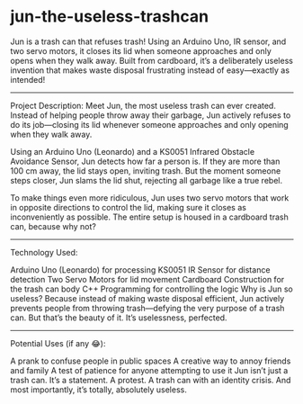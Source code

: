 # jun-the-useless-trashcan
Jun is a trash can that refuses trash! Using an Arduino Uno, IR sensor, and two servo motors, it closes its lid when someone approaches and only opens when they walk away. Built from cardboard, it’s a deliberately useless invention that makes waste disposal frustrating instead of easy—exactly as intended!
________________________________________________________________________________________________________________________________________________________________________________________________

Project Description:
Meet Jun, the most useless trash can ever created. Instead of helping people throw away their garbage, Jun actively refuses to do its job—closing its lid whenever someone approaches and only opening when they walk away.

Using an Arduino Uno (Leonardo) and a KS0051 Infrared Obstacle Avoidance Sensor, Jun detects how far a person is. If they are more than 100 cm away, the lid stays open, inviting trash. But the moment someone steps closer, Jun slams the lid shut, rejecting all garbage like a true rebel.

To make things even more ridiculous, Jun uses two servo motors that work in opposite directions to control the lid, making sure it closes as inconveniently as possible. The entire setup is housed in a cardboard trash can, because why not?
________________________________________________________________________________________________________________________________________________________________________________________________

Technology Used: 

Arduino Uno (Leonardo) for processing
KS0051 IR Sensor for distance detection
Two Servo Motors for lid movement
Cardboard Construction for the trash can body
C++ Programming for controlling the logic
Why is Jun so useless?
Because instead of making waste disposal efficient, Jun actively prevents people from throwing trash—defying the very purpose of a trash can. But that’s the beauty of it. It’s uselessness, perfected.
________________________________________________________________________________________________________________________________________________________________________________________________

Potential Uses (if any 😂):

A prank to confuse people in public spaces
A creative way to annoy friends and family
A test of patience for anyone attempting to use it
Jun isn’t just a trash can. It’s a statement. A protest. A trash can with an identity crisis. And most importantly, it’s totally, absolutely useless.
